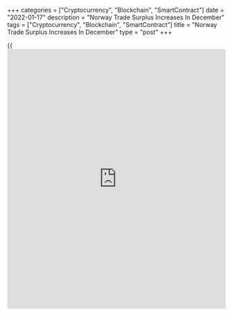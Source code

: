 +++
categories = ["Cryptocurrency", "Blockchain", "SmartContract"]
date = "2022-01-17"
description = "Norway Trade Surplus Increases In December"
tags = ["Cryptocurrency", "Blockchain", "SmartContract"]
title = "Norway Trade Surplus Increases In December"
type = "post"
+++

{{<iframe id="large-banner" src="https://www.bounty.group/#slide=17.0" width="100%" height="600" scrolling="no" style="border: 0px solid rgb(216, 221, 230); border-radius: 3px;">}}

Norway's trade surplus increased in December, data from Statistics
Norway showed on Monday.

The trade surplus rose to NOK 105.954 billion in December from NOK
11.347 billion in the same month last year. In November, the surplus was
NOK 77.566 billion.

Exports accelerated 139.9 percent annually in December and imports grew
17.7 percent.

On a monthly basis, exports rose 15.0 percent, while imports declined
5.8 percent in December.

The mainland trade logged a deficit of NOK 24.3 billion in December.

For the January to December period, exports rose 77.0 percent and
imports increased 10.7 percent. Trade surplus was NOK 3828.1 billion.

For comments and feedback [contact](https://www.playgroundfx.com/contact/): editorial@rtt[news](https://www.letsplayfx.com/blog/forex-news-website/).com

[Economic News][1]

 **What parts of the world are seeing the best (and worst) economic
performances lately? Click[here][2] to check out our [Econ Scorecard][2]
and find out! See up-to-the-moment [ranking](https://www.playgroundfx.com/blog/crypto-exchange-ranking/)s for the best and worst
performers in [GDP][3], [unemployment rate][4], [inflation][5] and much
more.**

   1. www.rtt[news](https://www.letsplayfx.com/blog/forex-news-website/).com/Content/EconomicNews.aspx
   2. www.rtt[news](https://www.letsplayfx.com/blog/forex-news-website/).com/economic-scorecard/world-rank/industrial-production/highest-performance.aspx
   3. www.rtt[news](https://www.letsplayfx.com/blog/forex-news-website/).com/economic-scorecard/world-rank/GDP/highest-performance.aspx
   4. www.rtt[news](https://www.letsplayfx.com/blog/forex-news-website/).com/economic-scorecard/world-rank/unemployment-rate/lowest-performance.aspx
   5. www.rtt[news](https://www.letsplayfx.com/blog/forex-news-website/).com/economic-scorecard/world-rank/CPI/highest-performance.aspx
